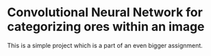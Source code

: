 # Convolutional Neural Network for categorizing ores within an image 

This is a simple project which is a part of an even bigger assignment.

